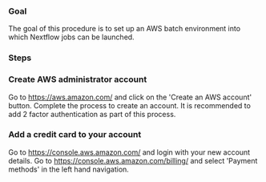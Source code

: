 
### Goal 
The goal of this procedure is to set up an AWS batch environment into which Nextflow jobs can be launched. 

### Steps

### Create AWS administrator account
Go to https://aws.amazon.com/ and click on the 'Create an AWS account' button. 
Complete the process to create an account. 
It is recommended to add 2 factor authentication as part of this process. 

### Add a credit card to your account
Go to https://console.aws.amazon.com/ and login with your new account details.
Go to https://console.aws.amazon.com/billing/ and select 'Payment methods' in the left hand navigation. 


